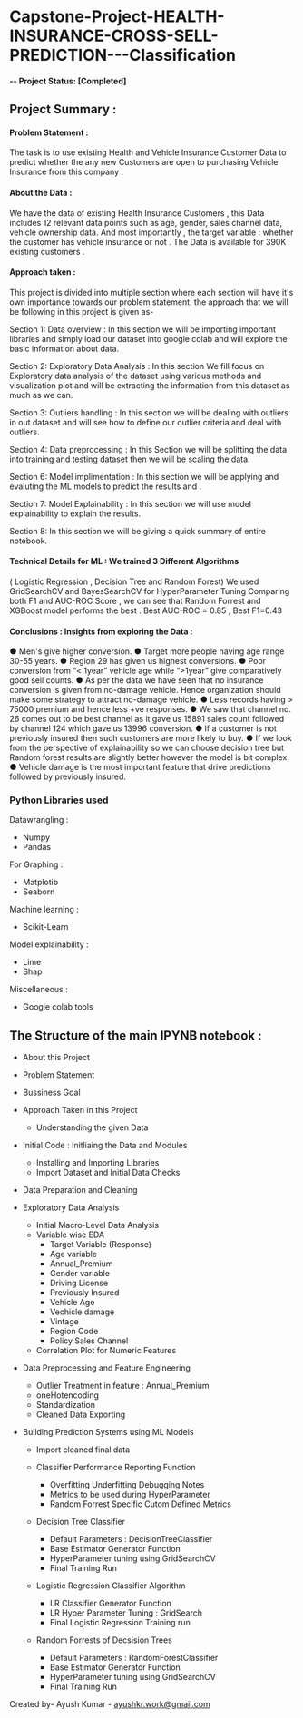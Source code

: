 # Capstone-Project-HEALTH-INSURANCE-CROSS-SELL-PREDICTION---Classification


#### -- Project Status: [Completed]

## Project Summary :
#### Problem Statement : 
The task is to use existing Health and Vehicle Insurance Customer Data to predict whether the any new Customers are open to purchasing Vehicle Insurance from this company .


#### About the Data :
We have the data of existing Health Insurance Customers , this Data includes 12 relevant data points such as age, gender, sales channel data, vehicle ownership data. 
And most importantly , the target variable : whether the customer has vehicle insurance or not . The Data is available for 390K existing customers .


#### Approach taken :
This project is divided into multiple section where each section will have it's own importance towards our problem statement. the approach that we will be following in this project is given as-

Section 1: Data overview : In this section we will be importing important libraries and simply load our dataset into google colab and will explore the basic information about data.

Section 2: Exploratory Data Analysis : In this section We fill focus on Exploratory data analysis of the dataset using various methods and visualization plot and will be extracting the information from this dataset as much as we can.

Section 3: Outliers handling : In this section we will be dealing with outliers in out dataset and will see how to define our outlier criteria and deal with outliers.

Section 4: Data preprocessing : In this Section we will be splitting the data into training and testing dataset then we will be scaling the data.

Section 6: Model implimentation : In this section we will be applying and evaluting the ML models to predict the results and .

Section 7: Model Explainability : In this section we will use model explainability to explain the results.

Section 8: In this section we will be giving a quick summary of entire notebook.


#### Technical Details for ML : We trained 3 Different Algorithms 
( Logistic Regression , Decision Tree and Random Forest)
We used GridSearchCV and BayesSearchCV for HyperParameter Tuning
Comparing both F1 and AUC-ROC Score , we can see that Random Forrest and  XGBoost model performs the best . Best AUC-ROC = 0.85 , Best F1=0.43


#### Conclusions : Insights from exploring the Data :
● Men's give higher conversion.
● Target more people having age range 30-55 years.
● Region 29 has given us highest conversions.
● Poor conversion from “< 1year” vehicle age while “>1year” give comparatively good sell counts.
● As per the data we have seen that no insurance conversion is given from no-damage vehicle. Hence organization should make some strategy to attract no-damage vehicle.
● Less records having > 75000 premium and hence less +ve responses.
● We saw that channel no. 26 comes out to be best channel as it gave us 15891 sales count followed by channel 124 which gave us 13996 conversion.
● If a customer is not previously insured then such customers are more likely to buy.
● If we look from the perspective of explainability so we can choose decision tree but Random forest results are slightly better however the model is bit complex.
● Vehicle damage is the most important feature that drive predictions followed by previously insured.





### Python Libraries used
Datawrangling : 
* Numpy
* Pandas

For Graphing : 
* Matplotib
* Seaborn 

Machine learning :
* Scikit-Learn

Model explainability :
* Lime
* Shap

Miscellaneous :
* Google colab tools


## The Structure of the main IPYNB notebook :

* About this Project
* Problem Statement
* Bussiness Goal
* Approach Taken in this Project
  * Understanding the given Data

* Initial Code : Initliaing the Data and Modules
  * Installing and Importing Libraries
  * Import Dataset and Initial Data Checks

* Data Preparation and Cleaning
* Exploratory Data Analysis
  * Initial Macro-Level Data Analysis
  * Variable wise EDA
    * Target Variable (Response)
    * Age variable
    * Annual_Premium
    * Gender variable
    * Driving License
    * Previously Insured
    * Vehicle Age
    * Vechicle damage
    * Vintage
    * Region Code
    * Policy Sales Channel
  * Correlation Plot for Numeric Features
* Data Preprocessing and Feature Engineering
	* Outlier Treatment in feature : Annual_Premium
	* oneHotencoding
	* Standardization
	* Cleaned Data Exporting

* Building Prediction Systems using ML Models
	* Import cleaned final data
	* Classifier Performance Reporting Function
		* Overfitting Underfitting Debugging Notes
		* Metrics to be used during HyperParameter
		* Random Forrest Specific Cutom Defined Metrics
	
  	* Decision Tree Classifier 
		* Default Parameters : DecisionTreeClassifier
		* Base Estimator Generator Function
		* HyperParameter tuning using GridSearchCV
		* Final Training Run
		

	* Logistic Regression Classifier Algorithm
		* LR Classifier Generator Function
		* LR Hyper Parameter Tuning : GridSearch
		* Final Logistic Regression Training run
	
	* Random Forrests of Decsision Trees
		* Default Parameters : RandomForestClassifier
		* Base Estimator Generator Function
		* HyperParameter tuning using GridSearchCV
		* Final Training Run
	
	

Created by- 
Ayush Kumar - ayushkr.work@gmail.com

